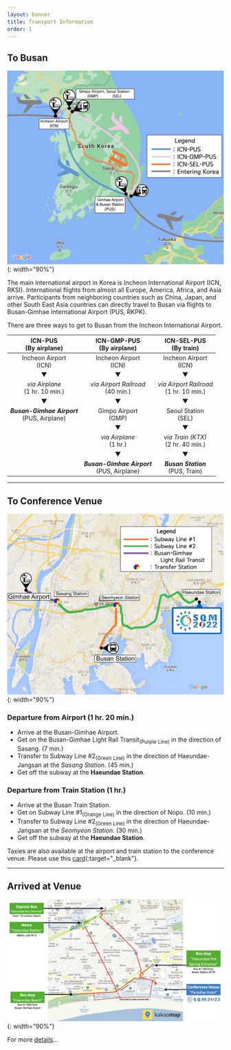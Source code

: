 ```yaml
---
layout: banner
title: Transport Information
order: 1
---
```


## To Busan
![Enter to Busan](/assets/img/slider/map.png){: width="90%"}

The main international airport in Korea is Incheon International Airport (ICN, RKSI). International flights from almost all Europe, America, Africa, and Asia arrive.
Participants from neighboring countries such as China, Japan, and other South East Asia countries can directly travel to Busan via flights to Busan-Gimhae International Airport (PUS, RKPK). 
<!--
Taking pictures or videos is forbidden because the Korean airforce use Busan-Gimhae airprot as military fortification.
-->

There are three ways to get to Busan from the Incheon International Airport.

<style>
    table{
        width: 100%;
    }
</style>
| ICN-PUS <br> (By airplane)             | ICN-GMP-PUS <br> (By airplane)        | ICN-SEL-PUS <br> (By train)                | 
|:--------------------------------------:|:---------------------------------------:|:----------------------------------------:|
| Incheon Airport<br>(ICN)               | Incheon Airport<br>(ICN)                | Incheon Airport<br>(ICN)                 |
| ▼                                      | ▼                                       | ▼                                        |
| *via Airplane*<br>(1 hr. 10 min.)         | *via Airport Railroad*<br>(40 min.)      | *via Airport Railroad*<br>(1 hr. 10 min.)   |
| ▼                                      | ▼                                       | ▼                                        |
| ***Busan-Gimhae Airport***<br>(PUS, Airplane) | Gimpo Airport<br>(GMP)                  | Seoul Station<br>(SEL)                   |
|                                        | ▼                                       | ▼                                        |
|                                        | *via Airplane*<br>(1 hr.)                 | *via Train (KTX)*<br>(2 hr. 40 min.) |
|                                        | ▼                                       | ▼                                        |
|                                        | ***Busan-Gimhae Airport***<br>(PUS, Airplane) | ***Busan Station***<br>(PUS, Train)      |

------
## To Conference Venue

![Transports in Busan](/assets/img/slider/busanmap.png){: width="90%"}

### Departure from Airport (1 hr. 20 min.)
* Arrive at the Busan-Gimhae Airport.
* Get on the Busan-Gimhae Light Rail Transit<sub>(Purple Line)</sub> in the direction of Sasang. (7 min.)
* Transfer to Subway Line #2<sub>(Green Line)</sub> in the direction of Haeundae-Jangsan at the *Sasang Station*. (45 min.) 
* Get off the subway at the **Haeundae Station**.

### Departure from Train Station (1 hr.)
* Arrive at the Busan Train Station.
* Get on Subway Line #1<sub>(Orange Line)</sub> in the direction of Nopo. (10 min.)
* Transfer to Subway Line #2<sub>(Green Line)</sub> in the direction of Haeundae-Jangsan at the *Seomyeon Station*. (30 min.)
* Get off the subway at the **Haeundae Station**.

Taxies are also available at the airport and train station to the conference venue. Please use this [card](/assets/files/entrykit-sqm2022.pdf){:target="_blank"}.

---
## Arrived at Venue
![Arrived at Venue](/assets/img/SQM2022-last-mile-map.png){: width="90%"}

For more <a href="/pages/transport-information-detail">details</a>...
